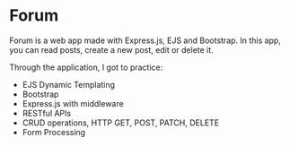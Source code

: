 # Forum
Forum is a web app made with Express.js, EJS and Bootstrap. In this app, you can read posts, create a new post, edit or delete it. 

Through the application, I got to practice: 
- EJS Dynamic Templating
- Bootstrap
- Express.js with middleware
- RESTful APIs
- CRUD operations, HTTP GET, POST, PATCH, DELETE
- Form Processing
